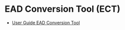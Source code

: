 # EAD Conversion Tool (ECT)


- [User Guide EAD Conversion Tool](https://github.com/EHRI/manuals/blob/master/ECT/EAD%20Conversion%20Tool%20User%20Guide_vs1_20171123.pdf)
